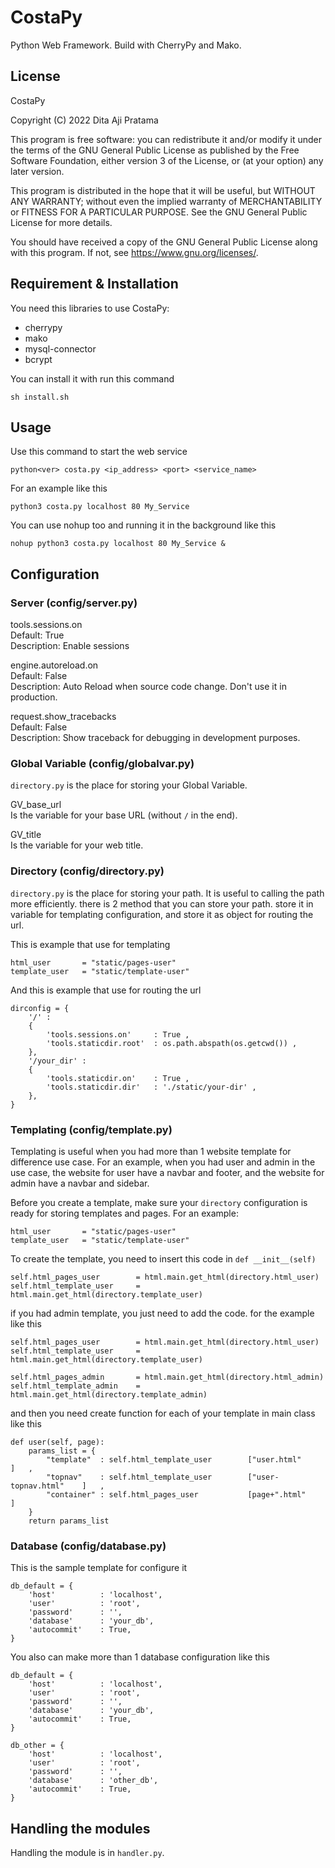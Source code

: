 # CostaPy
Python Web Framework. Build with CherryPy and Mako.

## License

CostaPy

Copyright (C) 2022  Dita Aji Pratama

This program is free software: you can redistribute it and/or modify
it under the terms of the GNU General Public License as published by
the Free Software Foundation, either version 3 of the License, or
(at your option) any later version.

This program is distributed in the hope that it will be useful,
but WITHOUT ANY WARRANTY; without even the implied warranty of
MERCHANTABILITY or FITNESS FOR A PARTICULAR PURPOSE.  See the
GNU General Public License for more details.

You should have received a copy of the GNU General Public License
along with this program.  If not, see https://www.gnu.org/licenses/.

## Requirement & Installation

You need this libraries to use CostaPy:
- cherrypy
- mako
- mysql-connector
- bcrypt

You can install it with run this command

    sh install.sh

## Usage

Use this command to start the web service

    python<ver> costa.py <ip_address> <port> <service_name>

For an example like this

    python3 costa.py localhost 80 My_Service

You can use nohup too and running it in the background like this

    nohup python3 costa.py localhost 80 My_Service &

## Configuration

### Server (config/server.py)

tools.sessions.on </br>
Default: True </br>
Description: Enable sessions </br>

engine.autoreload.on </br>
Default: False </br>
Description: Auto Reload when source code change. Don't use it in production. </br>

request.show_tracebacks </br>
Default: False </br>
Description: Show traceback for debugging in development purposes. </br>

### Global Variable (config/globalvar.py)

`directory.py` is the place for storing your Global Variable.

GV_base_url </br>
Is the variable for your base URL (without `/` in the end).

GV_title </br>
Is the variable for your web title.

### Directory (config/directory.py)

`directory.py` is the place for storing your path. It is useful to calling the path more efficiently. there is 2 method that you can store your path. store it in variable for templating configuration, and store it as object for routing the url.

This is example that use for templating

    html_user       = "static/pages-user"
    template_user   = "static/template-user"

And this is example that use for routing the url

    dirconfig = {
        '/' :
        {
            'tools.sessions.on'     : True ,
            'tools.staticdir.root'  : os.path.abspath(os.getcwd()) ,
        },
        '/your_dir' :
        {
            'tools.staticdir.on'    : True ,
            'tools.staticdir.dir'   : './static/your-dir' ,
        },
    }

### Templating (config/template.py)

Templating is useful when you had more than 1 website template for difference use case. For an example, when you had user and admin in the use case, the website for user have a navbar and footer, and the website for admin have a navbar and sidebar.

Before you create a template, make sure your `directory` configuration is ready for storing templates and pages. For an example:

    html_user       = "static/pages-user"
    template_user   = "static/template-user"

To create the template, you need to insert this code in `def __init__(self)`

    self.html_pages_user        = html.main.get_html(directory.html_user)
    self.html_template_user     = html.main.get_html(directory.template_user)

if you had admin template, you just need to add the code. for the example like this

    self.html_pages_user        = html.main.get_html(directory.html_user)
    self.html_template_user     = html.main.get_html(directory.template_user)

    self.html_pages_admin       = html.main.get_html(directory.html_admin)
    self.html_template_admin    = html.main.get_html(directory.template_admin)

and then you need create function for each of your template in main class like this

    def user(self, page):
        params_list = {
            "template"  : self.html_template_user        ["user.html"           ]   ,
            "topnav"    : self.html_template_user        ["user-topnav.html"    ]   ,
            "container" : self.html_pages_user           [page+".html"          ]
        }
        return params_list

### Database (config/database.py)

This is the sample template for configure it

    db_default = {
        'host'          : 'localhost',
        'user'          : 'root',
        'password'      : '',
        'database'      : 'your_db',
        'autocommit'    : True,
    }

You also can make more than 1 database configuration like this

    db_default = {
        'host'          : 'localhost',
        'user'          : 'root',
        'password'      : '',
        'database'      : 'your_db',
        'autocommit'    : True,
    }

    db_other = {
        'host'          : 'localhost',
        'user'          : 'root',
        'password'      : '',
        'database'      : 'other_db',
        'autocommit'    : True,
    }

## Handling the modules

Handling the module is in `handler.py`.
